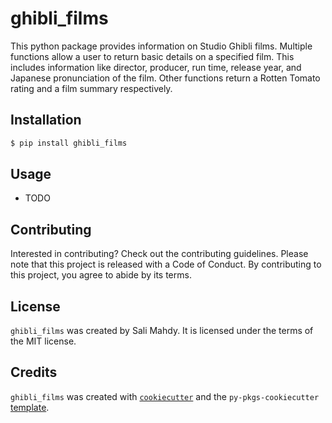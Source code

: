 # ghibli_films

This python package provides information on Studio Ghibli films. Multiple functions allow a user to return basic details on a specified film. This includes information like director, producer, run time, release year, and Japanese pronunciation of the film. Other functions return a Rotten Tomato rating and a film summary respectively.

## Installation

```bash
$ pip install ghibli_films
```

## Usage

- TODO

## Contributing

Interested in contributing? Check out the contributing guidelines. Please note that this project is released with a Code of Conduct. By contributing to this project, you agree to abide by its terms.

## License

`ghibli_films` was created by Sali Mahdy. It is licensed under the terms of the MIT license.

## Credits

`ghibli_films` was created with [`cookiecutter`](https://cookiecutter.readthedocs.io/en/latest/) and the `py-pkgs-cookiecutter` [template](https://github.com/py-pkgs/py-pkgs-cookiecutter).
